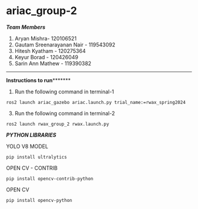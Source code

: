 # ariac_group-2
*****Team Members*****
1. Aryan Mishra- 120106521
2. Gautam Sreenarayanan Nair - 119543092
3. Hitesh Kyatham - 120275364
4. Keyur Borad - 120426049
5. Sarin Ann Mathew - 119390382
**************************************
******Instructions to run*************
1. Run the following command in terminal-1
```
ros2 launch ariac_gazebo ariac.launch.py trial_name:=rwax_spring2024
```
3. Run the following command in terminal-2
```
ros2 launch rwax_group_2 rwax.launch.py
```
*****PYTHON LIBRARIES*****

YOLO V8 MODEL
```
pip install ultralytics
```
OPEN CV - CONTRIB
```
pip install opencv-contrib-python
```
OPEN CV
```
pip install opencv-python
```
   
